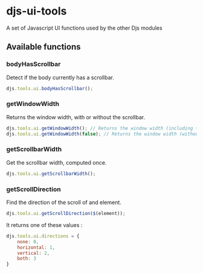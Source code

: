 # djs-ui-tools
A set of Javascript UI functions used by the other Djs modules

## Available functions

### bodyHasScrollbar

Detect if the body currently has a scrollbar.

```javascript
djs.tools.ui.bodyHasScrollbar();
```

### getWindowWidth

Returns the window width, with or without the scrollbar.

```javascript
djs.tools.ui.getWindowWidth(); // Returns the window width (including the scrollbar, if any)
djs.tools.ui.getWindowWidth(false); // Returns the window width (without the scrollbar)
```

### getScrollbarWidth

Get the scrollbar width, computed once.

```javascript
djs.tools.ui.getScrollbarWidth();
```

### getScrollDirection

Find the direction of the scroll of and element.

```javascript
djs.tools.ui.getScrollDirection($(element));
```

It returns one of these values :

```javascript
djs.tools.ui.directions = {
    none: 0,
    horizontal: 1,
    vertical: 2,
    both: 3
}
```

